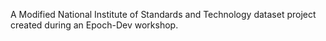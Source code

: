 A Modified National Institute of Standards and Technology dataset project created during an Epoch-Dev workshop.
